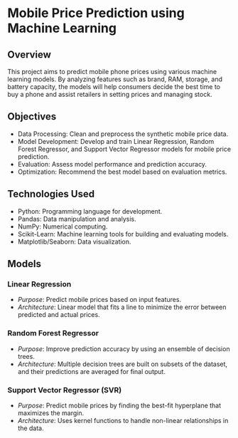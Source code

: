 # Mobile Price Prediction using Machine Learning

## Overview

This project aims to predict mobile phone prices using various machine learning models. By analyzing features such as brand, RAM, storage, and battery capacity, the models will help consumers decide the best time to buy a phone and assist retailers in setting prices and managing stock.

## Objectives

- Data Processing: Clean and preprocess the synthetic mobile price data.
- Model Development: Develop and train Linear Regression, Random Forest Regressor, and Support Vector Regressor models for mobile price      prediction.
- Evaluation: Assess model performance and prediction accuracy.
- Optimization: Recommend the best model based on evaluation metrics.

## Technologies Used

- Python: Programming language for development.
- Pandas: Data manipulation and analysis.
- NumPy: Numerical computing.
- Scikit-Learn: Machine learning tools for building and evaluating models.
- Matplotlib/Seaborn: Data visualization.

## Models

### Linear Regression
- *Purpose*: Predict mobile prices based on input features.
- *Architecture*: Linear model that fits a line to minimize the error between predicted and actual prices.

### Random Forest Regressor
- *Purpose*: Improve prediction accuracy by using an ensemble of decision trees.
- *Architecture*: Multiple decision trees are built on subsets of the dataset, and their predictions are averaged for final output.

### Support Vector Regressor (SVR)
- *Purpose*: Predict mobile prices by finding the best-fit hyperplane that maximizes the margin.
- *Architecture*: Uses kernel functions to handle non-linear relationships in the data.